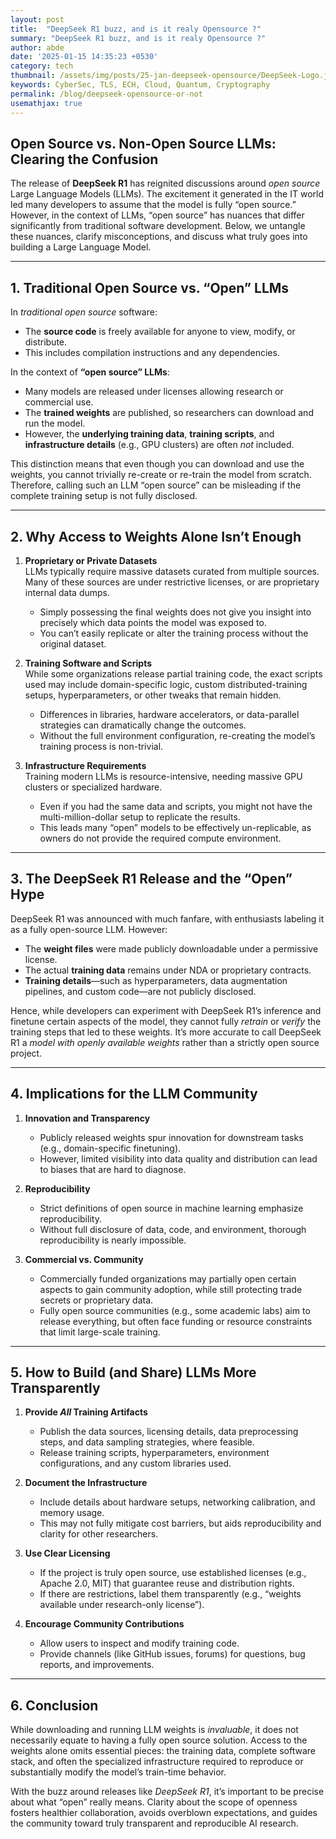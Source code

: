 ```yaml
---
layout: post
title:  "DeepSeek R1 buzz, and is it realy Opensource ?"
summary: "DeepSeek R1 buzz, and is it realy Opensource ?"
author: abde
date: '2025-01-15 14:35:23 +0530'
category: tech
thumbnail: /assets/img/posts/25-jan-deepseek-opensource/DeepSeek-Logo.jpg
keywords: CyberSec, TLS, ECH, Cloud, Quantum, Cryptography
permalink: /blog/deepseek-opensource-or-not
usemathjax: true
---
```


## Open Source vs. Non-Open Source LLMs: Clearing the Confusion

The release of **DeepSeek R1** has reignited discussions around *open source* Large Language Models (LLMs). The excitement it generated in the IT world led many developers to assume that the model is fully “open source.” However, in the context of LLMs, “open source” has nuances that differ significantly from traditional software development. Below, we untangle these nuances, clarify misconceptions, and discuss what truly goes into building a Large Language Model.

---

## 1. Traditional Open Source vs. “Open” LLMs

In *traditional open source* software:
- The **source code** is freely available for anyone to view, modify, or distribute.  
- This includes compilation instructions and any dependencies.  

In the context of **“open source” LLMs**:
- Many models are released under licenses allowing research or commercial use.  
- The **trained weights** are published, so researchers can download and run the model.  
- However, the **underlying training data**, **training scripts**, and **infrastructure details** (e.g., GPU clusters) are often *not* included.  

This distinction means that even though you can download and use the weights, you cannot trivially re-create or re-train the model from scratch. Therefore, calling such an LLM “open source” can be misleading if the complete training setup is not fully disclosed.

---

## 2. Why Access to Weights Alone Isn’t Enough

1. **Proprietary or Private Datasets**  
   LLMs typically require massive datasets curated from multiple sources. Many of these sources are under restrictive licenses, or are proprietary internal data dumps.  
   - Simply possessing the final weights does not give you insight into precisely which data points the model was exposed to.  
   - You can’t easily replicate or alter the training process without the original dataset.

2. **Training Software and Scripts**  
   While some organizations release partial training code, the exact scripts used may include domain-specific logic, custom distributed-training setups, hyperparameters, or other tweaks that remain hidden.  
   - Differences in libraries, hardware accelerators, or data-parallel strategies can dramatically change the outcomes.  
   - Without the full environment configuration, re-creating the model’s training process is non-trivial.

3. **Infrastructure Requirements**  
   Training modern LLMs is resource-intensive, needing massive GPU clusters or specialized hardware.  
   - Even if you had the same data and scripts, you might not have the multi-million-dollar setup to replicate the results.  
   - This leads many “open” models to be effectively un-replicable, as owners do not provide the required compute environment.

---

## 3. The DeepSeek R1 Release and the “Open” Hype

DeepSeek R1 was announced with much fanfare, with enthusiasts labeling it as a fully open-source LLM. However:
- The **weight files** were made publicly downloadable under a permissive license.  
- The actual **training data** remains under NDA or proprietary contracts.  
- **Training details**—such as hyperparameters, data augmentation pipelines, and custom code—are not publicly disclosed.  

Hence, while developers can experiment with DeepSeek R1’s inference and finetune certain aspects of the model, they cannot fully *retrain* or *verify* the training steps that led to these weights. It’s more accurate to call DeepSeek R1 a *model with openly available weights* rather than a strictly open source project.

---

## 4. Implications for the LLM Community

1. **Innovation and Transparency**  
   - Publicly released weights spur innovation for downstream tasks (e.g., domain-specific finetuning).  
   - However, limited visibility into data quality and distribution can lead to biases that are hard to diagnose.

2. **Reproducibility**  
   - Strict definitions of open source in machine learning emphasize reproducibility.  
   - Without full disclosure of data, code, and environment, thorough reproducibility is nearly impossible.

3. **Commercial vs. Community**  
   - Commercially funded organizations may partially open certain aspects to gain community adoption, while still protecting trade secrets or proprietary data.  
   - Fully open source communities (e.g., some academic labs) aim to release everything, but often face funding or resource constraints that limit large-scale training.

---

## 5. How to Build (and Share) LLMs More Transparently

1. **Provide *All* Training Artifacts**  
   - Publish the data sources, licensing details, data preprocessing steps, and data sampling strategies, where feasible.  
   - Release training scripts, hyperparameters, environment configurations, and any custom libraries used.

2. **Document the Infrastructure**  
   - Include details about hardware setups, networking calibration, and memory usage.  
   - This may not fully mitigate cost barriers, but aids reproducibility and clarity for other researchers.

3. **Use Clear Licensing**  
   - If the project is truly open source, use established licenses (e.g., Apache 2.0, MIT) that guarantee reuse and distribution rights.  
   - If there are restrictions, label them transparently (e.g., “weights available under research-only license”).

4. **Encourage Community Contributions**  
   - Allow users to inspect and modify training code.  
   - Provide channels (like GitHub issues, forums) for questions, bug reports, and improvements.

---

## 6. Conclusion

While downloading and running LLM weights is *invaluable*, it does not necessarily equate to having a fully open source solution. Access to the weights alone omits essential pieces: the training data, complete software stack, and often the specialized infrastructure required to reproduce or substantially modify the model’s train-time behavior.

With the buzz around releases like *DeepSeek R1*, it’s important to be precise about what “open” really means. Clarity about the scope of openness fosters healthier collaboration, avoids overblown expectations, and guides the community toward truly transparent and reproducible AI research.
